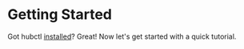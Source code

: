 # Getting Started

Got hubctl [installed](/install/)? Great! Now let's get started with a quick tutorial.
